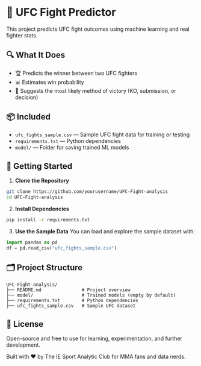 # 🥋 UFC Fight Predictor

This project predicts UFC fight outcomes using machine learning and real fighter stats.

## 🔍 What It Does

- 🏆 Predicts the winner between two UFC fighters
- 📊 Estimates win probability
- 🥊 Suggests the most likely method of victory (KO, submission, or decision)

## 📦 Included

- `ufc_fights_sample.csv` — Sample UFC fight data for training or testing
- `requirements.txt` — Python dependencies
- `model/` — Folder for saving trained ML models

## 🚀 Getting Started

1. **Clone the Repository**
```bash
git clone https://github.com/yourusername/UFC-Fight-analysis
cd UFC-Fight-analysis
```

2. **Install Dependencies**
```bash
pip install -r requirements.txt
```

3. **Use the Sample Data**
You can load and explore the sample dataset with:
```python
import pandas as pd
df = pd.read_csv("ufc_fights_sample.csv")
```

## 🗂️ Project Structure

```
UFC-Fight-analysis/
├── README.md               # Project overview
├── model/                  # Trained models (empty by default)
├── requirements.txt        # Python dependencies
├── ufc_fights_sample.csv   # Sample UFC dataset
```

## 📄 License

Open-source and free to use for learning, experimentation, and further development.

Built with ❤️ by The IE Sport Analytic Club for MMA fans and data nerds.
